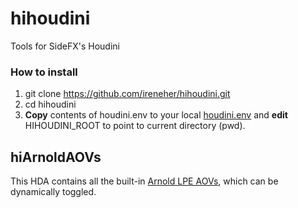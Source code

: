 # hihoudini
Tools for SideFX's Houdini

### How to install
1. git clone https://github.com/ireneher/hihoudini.git
2. cd hihoudini
3. **Copy** contents of houdini.env to your local 
[houdini.env](https://www.sidefx.com/docs/houdini/basics/config_env.html)
and **edit** HIHOUDINI_ROOT to point to current directory (pwd).

## hiArnoldAOVs
This HDA contains all the built-in 
[Arnold LPE AOVs](https://docs.arnoldrenderer.com/display/A5ARP/Light+Path+Expression+AOVs), 
which can be dynamically toggled.